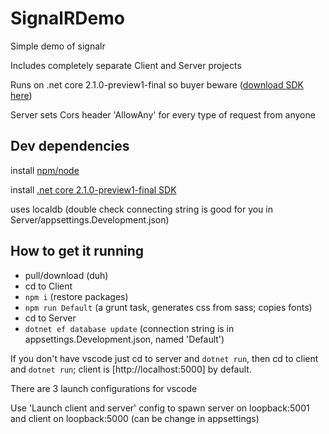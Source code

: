 # SignalRDemo

Simple demo of signalr

Includes completely separate Client and Server projects

Runs on .net core 2.1.0-preview1-final so buyer beware ([download SDK here](https://www.microsoft.com/net/download/dotnet-core/sdk-2.1.300-preview1))

Server sets Cors header 'AllowAny' for every type of request from anyone

## Dev dependencies
install [npm/node](https://nodejs.org/en/)

install [.net core 2.1.0-preview1-final SDK](https://www.microsoft.com/net/download/dotnet-core/sdk-2.1.300-preview1)

uses localdb (double check connecting string is good for you in Server/appsettings.Development.json)

## How to get it running
* pull/download (duh)
* cd to Client
* `npm i` (restore packages)
* `npm run Default` (a grunt task, generates css from sass; copies fonts)
* cd to Server
* `dotnet ef database update` (connection string is in appsettings.Development.json, named 'Default')

If you don't have vscode just cd to server and `dotnet run`, then cd to client and `dotnet run`; client is [http://localhost:5000] by default.

There are 3 launch configurations for vscode

Use 'Launch client and server' config to spawn server on loopback:5001 and client on loopback:5000 (can be change in appsettings)